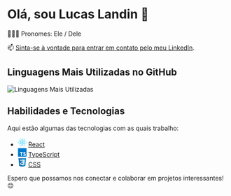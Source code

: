 # Olá, sou Lucas Landin 👋

🦸🏼‍♂️ Pronomes:
  Ele / Dele

📫 [Sinta-se à vontade para entrar em contato pelo meu LinkedIn](https://www.linkedin.com/in/lucas-neder-c-landin-60099923a/).

## Linguagens Mais Utilizadas no GitHub

![Linguagens Mais Utilizadas](https://github-readme-stats.vercel.app/api/top-langs/?pucas30&layout=compact)


## Habilidades e Tecnologias

Aqui estão algumas das tecnologias com as quais trabalho:

- <img src="https://raw.githubusercontent.com/devicons/devicon/master/icons/react/react-original.svg" alt="React" width="20" height="20"/> [React](https://raw.githubusercontent.com/devicons/devicon/master/icons/react/react-original.svg)
- <img src="https://raw.githubusercontent.com/devicons/devicon/master/icons/typescript/typescript-plain.svg" alt="TypeScript" width="20" height="20"/> [TypeScript](https://raw.githubusercontent.com/devicons/devicon/master/icons/typescript/typescript-plain.svg)
- <img src="https://raw.githubusercontent.com/devicons/devicon/master/icons/css3/css3-original.svg" alt="css3" width="20" height="20"/> [CSS](https://raw.githubusercontent.com/devicons/devicon/master/icons/css3/css3-original.svg)


Espero que possamos nos conectar e colaborar em projetos interessantes! 😊
